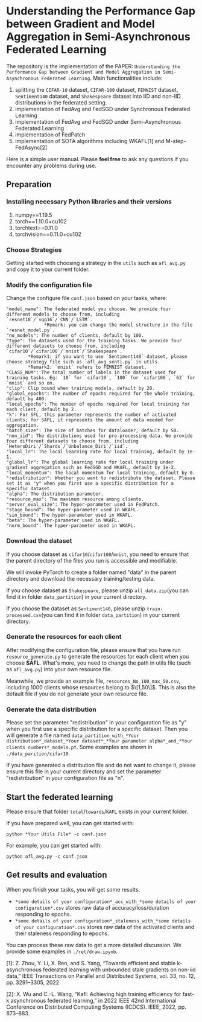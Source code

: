 # Understanding the Performance Gap between Gradient and Model Aggregation in Semi-Asynchronous Federated Learning

The repository is the implementation of the PAPER: `Understanding the Performance Gap between Gradient and Model Aggregation in Semi-Asynchronous Federated Learning`. 
Main functionalities include: 
1. splitting the `CIFAR-10` dataset, `CIFAR-100` dataset, `FEMNIST` dataset, `Sentiment140` dataset, and `Shakespeare` dataset into IID and non-IID distributions in the federated setting.
2. implementation of FedAvg and FedSGD under Synchronous Federated Learning
3. implementation of FedAvg and FedSGD under Semi-Asynchronous Federated Learning
4. implementation of FedPatch
5. implementation of SOTA algorithms including WKAFL[1] and M-step-FedAsync[2]

Here is a simple user manual. Please **feel free** to ask any questions if you encounter any problems during use.

## Preparation
### Installing necessary Python libraries and their versions
1. numpy==1.19.5
2. torch==1.10.0+cu102
3. torchtext==0.11.0
4. torchvision==0.11.0+cu102

### Choose Strategies
Getting started with choosing a strategy in the `utils` such as `afl_avg.py` and copy it to your current folder.

### Modify the configuration file
Change the configure file `conf.json` based on your tasks, where:
```
"model_name": The federated model you choose. We provide four different models to choose from, including `resnet18`/`vgg16`/`CNN`/`LSTM`.
              *Remark: you can change the model structure in the file `resnet_model.py`.
"no_models": The number of clients, default by 100.
"type": The datasets used for the training tasks. We provide four different datasets to choose from, including `cifar10`/`cifar100`/`mnist`/`Shakespeare`.
        *Remark1: if you want to use `Sentiment140` dataset, please choose strategy file such as `afl_avg_senti.py` in utils.
        *Remark2: `mnist` refers to FEMNIST dataset.
"CLASS_NUM": The total number of labels in the dataset used for training tasks. Eg: `10` for `cifar10`, `100` for `cifar100`, `62` for `mnist` and so on.
"clip": Clip bound when training models, default by 20.
"global_epochs": The number of epochs required for the whole training, default by 400.
"local_epochs": The number of epochs required for local training for each client, default by 2.
"k": For SFL, this parameter represents the number of activated clients; for SAFL, it represents the amount of data needed for aggregation.
"batch_size": The size of batches for dataloader, default by 50.
"non_iid": The distributions used for pre-processing data. We provide four different datasets to choose from, including `HeteroDiri`/`Shards`/`Unbalance_Diri`/`iid`.
"local_lr": The local learning rate for local training, default by 1e-1.
"global_lr": The global learning rate for local training under gradient aggregation such as FedSGD and WKAFL, default by 1e-2.
"local_momentum": The local momentum for local training, default by 0.
"redistribution": Whether you want to redistribute the dataset. Please set it as "y" when you first use a specific distribution for a specific dataset.
"alpha": The distribution parameter.
"resource_max": The maximum resource among clients.
"server_eval_size": The hyper-parameter used in FedPatch.
"stage_bound": The hyper-parameter used in WKAFL.
"sim_bound": The hyper-parameter used in WKAFL.
"beta": The hyper-parameter used in WKAFL.
"norm_bound": The hyper-parameter used in WKAFL.
```

### Download the dataset
If you choose dataset as `cifar10`/`cifar100`/`mnist`, you need to ensure that the parent directory of the files you run is accessible and modifiable. 

We will invoke PyTorch to create a folder named "data" in the parent directory and download the necessary training/testing data.

If you choose dataset as `Shakespeare`, please unzip `all_data.zip`(you can find it in folder `data_partition`) in your current directory.

If you choose the dataset as `Sentiment140`, please unzip `train-processed.csv`(you can find it in folder `data_partition`) in your current directory.

### Generate the resources for each client
After modifying the configuration file, please ensure that you have run `resource_generate.py` to generate the resources for each client when you choose **SAFL**.
What's more, you need to change the path in utils file (such as `afl_avg.py`) into your own resource file.

Meanwhile, we provide an example file, `resources_No_100_max_50.csv`, including 1000 clients whose resources belong to $\[1,50\]$. 
This is also the default file if you do not generate your own resource file.

### Generate the data distribution
Please set the parameter "redistribution" in your configuration file as "y" when you first use a specific distribution for a specific dataset. Then you will generate a 
file named `data_partition_with_*Your distribution*_dataset_*Your dataset*_*Your parameter alpha*_and_*Your clients numbers*_models.pt`. Some examples are shown in `./data_parition/cifar10`.

If you have generated a distribution file and do not want to change it, please ensure this file in your current directory and set the parameter "redistribution" in your configuration file as "n".
## Start the federated learning
Please ensure that folder `total`/`towards`/`KAFL` exists in your current folder.

If you have prepared well, you can get started with:
```
python *Your Utils File* -c conf.json
```

For example, you can get started with:
```
python afl_avg.py -c conf.json
```
## Get results and evaluation
When you finish your tasks, you will get some results.
* `*some details of your configuration*_acc_with_*some details of your configuration*.csv` stores raw data of accuracy/loss/duration responding to epochs.
* `*some details of your configuration*_staleness_with_*some details of your configuration*.csv` stores raw data of the activated clients and their staleness responding to epochs.

You can process these raw data to get a more detailed discussion. We provide some examples in `./ret/draw.ipynb`.

[1]: Z. Zhou, Y. Li, X. Ren, and S. Yang, “Towards efficient and stable k-asynchronous federated learning with unbounded stale gradients on non-iid data,” IEEE Transactions on Parallel and Distributed Systems, vol. 33, no. 12, pp. 3291–3305, 2022

[2]: X. Wu and C.-L. Wang, “Kafl: Achieving high training efficiency for fast-k asynchronous federated learning,” in 2022 IEEE 42nd International Conference on Distributed Computing Systems (ICDCS). IEEE, 2022, pp. 873–883.
